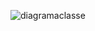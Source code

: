 
![diagramaclasse](https://github.com/user-attachments/assets/f30c20d5-32ec-47bb-b000-f83cf9c322f7)
